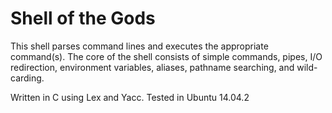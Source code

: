 # Shell of the Gods
This shell parses command lines and executes the appropriate command(s). The core of the shell consists of simple commands, pipes, I/O redirection, environment variables, aliases, pathname searching, and wild-carding. 

Written in C using Lex and Yacc. Tested in Ubuntu 14.04.2
